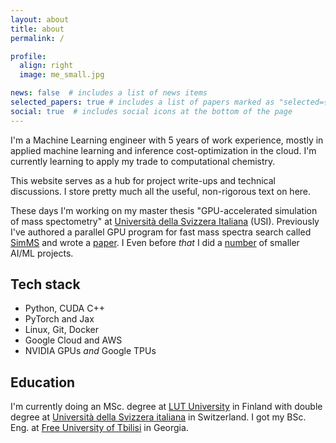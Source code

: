 ```yaml
---
layout: about
title: about
permalink: /

profile:
  align: right
  image: me_small.jpg

news: false  # includes a list of news items
selected_papers: true # includes a list of papers marked as "selected={true}"
social: true  # includes social icons at the bottom of the page
---
```


I'm a Machine Learning engineer with 5 years of work experience, mostly in applied machine learning and inference cost-optimization in the cloud. I'm currently learning to apply my trade to computational chemistry.

This website serves as a hub for project write-ups and technical discussions. I store pretty much all the useful, non-rigorous text on here.

These days I'm working on my master thesis "GPU-accelerated simulation of mass spectometry" at [Università della Svizzera Italiana](https://www.usi.ch/) (USI). Previously I've authored a parallel GPU program for fast mass spectra search called [SimMS](https://github.com/PangeAI/simms) and wrote a [paper](https://academic.oup.com/bioinformatics/advance-article/doi/10.1093/bioinformatics/btaf081/8026685). I Even before *that* I did a [number](https://tornikeo.github.io/projects/) of smaller AI/ML projects.

## Tech stack
- Python, CUDA C++
- PyTorch and Jax
- Linux, Git, Docker
- Google Cloud and AWS
- NVIDIA GPUs *and* Google TPUs

## Education
I'm currently doing an MSc. degree at [LUT University](https://www.lut.fi/en) in Finland with double degree at [Università della Svizzera italiana](https://www.usi.ch/it) in Switzerland. I got my BSc. Eng. at [Free University of Tbilisi](https://freeuni.edu.ge/en) in Georgia.
